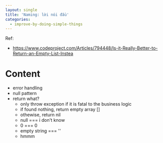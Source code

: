 ```yaml
---
layout: single
title: 'Naming: lời nói đầu'
categories:
  - improve-by-doing-simple-things
---
```


Ref:
- https://www.codeproject.com/Articles/794448/Is-it-Really-Better-to-Return-an-Empty-List-Instea

# Content

- error handling
- null pattern
- return what?
  - only throw exception if it is fatal to the business logic
  - if found nothing, return empty array []
  - othewise, return nil
  - null === i don't know
  - 0 === 0
  - empty string === ''
  - hmmm
